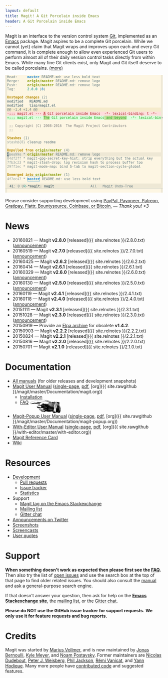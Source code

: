 ```yaml
---
layout: default
title: Magit! A Git Porcelain inside Emacs
header: A Git Porcelain inside Emacs
---
```


Magit is an interface to the version control system [Git][git],
implemented as an [Emacs][emacs] package.  Magit aspires to be a
complete Git porcelain.  While we cannot (yet) claim that Magit wraps
and improves upon each and every Git command, it is complete enough to
allow even experienced Git users to perform almost all of their daily
version control tasks directly from within Emacs.  While many fine Git
clients exist, only Magit and Git itself deserve to be called
porcelains.  <a class="small" href="/about">(more)</a>

<a href="/screenshots">
  <img class="screenshot" src="/screenshots/status.png">
</a>

<script type="text/javascript" src="/quotes/quotes.js"></script>
<script type="text/javascript">window.onload = inject_quotes;</script>
<section>
  <blockquote id="quote1"></blockquote>
  <blockquote id="quote2"></blockquote>
  <div id="donate">
    Please consider supporting development using
    <a href="/donations">PayPal, Payoneer, Patreon, Gratipay,
    Flattr, Bountysource, Coinbase, or Bitcoin.</a>
    &mdash; <i>Thank you! &lt;3</i>
  </div>
</section>

# News

* 20160821 &mdash; Magit **v2.8.0** [released]({{ site.relnotes }}/2.8.0.txt)
  ([announcement](https://emacsair.me/2016/08/21/magit-2.8))
* 20160519 &mdash; Magit **v2.7.0** [released]({{ site.relnotes }}/2.7.0.txt)
  ([announcement](https://emacsair.me/2016/05/19/magit-2.7))
* 20160425 &mdash; Magit **v2.6.2** [released]({{ site.relnotes }}/2.6.2.txt)
* 20160414 &mdash; Magit **v2.6.1** [released]({{ site.relnotes }}/2.6.1.txt)
* 20160329 &mdash; Magit **v2.6.0** [released]({{ site.relnotes }}/2.6.0.txt)
  ([announcement](https://emacsair.me/2016/03/29/magit-2.6))
* 20160130 &mdash; Magit **v2.5.0** [released]({{ site.relnotes }}/2.5.0.txt)
  ([announcement](https://emacsair.me/2016/02/10/magit-2.5))
* 20160119 &mdash; Magit **v2.4.1** [released]({{ site.relnotes }}/2.4.1.txt)
* 20160118 &mdash; Magit **v2.4.0** [released]({{ site.relnotes }}/2.4.0.txt)
  ([announcement](https://emacsair.me/2016/01/18/magit-2.4))
* 20151111 &mdash; Magit **v2.3.1** [released]({{ site.relnotes }}/2.3.1.txt)
* 20151028 &mdash; Magit **v2.3.0** [released]({{ site.relnotes }}/2.3.0.txt)
  ([announcement](https://emacsair.me/))
* 20150919 &mdash; Provide an [Elpa archive](/elpa/v1) for obsolete **v1.4.2**.
* 20150903 &mdash; Magit **v2.2.2** [released]({{ site.relnotes }}/2.2.2.txt)
* 20150824 &mdash; Magit **v2.2.1** [released]({{ site.relnotes }}/2.2.1.txt)
* 20150816 &mdash; Magit **v2.2.0** [released]({{ site.relnotes }}/2.2.0.txt)
* 20150701 &mdash; Magit **v2.1.0** [released]({{ site.relnotes }}/2.1.0.txt)

# Documentation

* [All manuals](/manual)
  (for older releases and development snapshots)
* [Magit User Manual](/manual/magit#Top)
  ([single-page](/manual/magit.html#Top),
   [pdf](/manual/magit.pdf),
   [org]({{ site.rawgithub }}/magit/master/Documentation/magit.org))
  * [Installation](/manual/magit/Installation.html)
  * [FAQ](/manual/magit/FAQ.html)
    <img src="/img/R.png" align="top">
* [Magit-Popup User Manual](/manual/magit-popup#Top)
  ([single-page](/manual/magit-popup.html#Top),
   [pdf](/manual/magit-popup.pdf),
   [org]({{ site.rawgithub }}/magit/master/Documentation/magit-popup.org))
* [With-Editor User Manual](/manual/with-editor#Top)
  ([single-page](/manual/with-editor.html#Top),
   [pdf](/manual/with-editor.pdf),
   [org]({{ site.rawgithub }}/with-editor/master/with-editor.org))
* [Magit Reference Card](/manual/magit-refcard.pdf)
* [Wiki][wiki]

# Resources

* [Development][devel]
  * [Pull requests][pulls]
  * [Issue tracker][issues]
  * [Statistics](/stats/activity.html)
* Support
  * [Magit tag on the Emacs Stackexchange][forum]
  * [Mailing list][list]
  * [Gitter chat][chat]
* [Announcements on Twitter][twitter]
* [Screenshots](/screenshots)
* [Screencasts](/screencasts)
* [User quotes](/quotes)

# Support

**When something doesn't work as expected then please first see the
[FAQ][faq].**  Then also try the list of [open issues][issues] and use
the search box at the top of that page to find older related issues.
You should also consult the [manual][manual] and ask a general-purpose
search engine.

If that doesn't answer your question, then ask for help on the
**[Emacs Stackexchange site][forum]**, the [mailing list][list], or
the [Gitter chat][chat].

**Please do NOT use the GitHub issue tracker for support requests.**
**We only use it for feature requests and bug reports.**

# Credits

Magit was started by [Marius Vollmer][marius], and is now maintained
by [Jonas Bernoulli][jonas], [Kyle Meyer][kyle], and
[Noam Postavsky][noam].  Former maintainers are
[Nicolas Dudebout][nicolas], [Peter J. Weisberg][peter],
[Phil Jackson][phil], [Rémi Vanicat][remi], and [Yann Hodique][yann].
Many more people have [contributed code][authors] and suggested
features.

[contrib]: https://github.com/magit/magit/blob/master/CONTRIBUTING.md
[devel]:   https://github.com/magit/magit
[issues]:  https://github.com/magit/magit/issues
[pulls]:   https://github.com/magit/magit/pulls

[authors]: https://magit.vc/stats/authors.html
[faq]:     https://magit.vc/manual/magit/FAQ.html
[manual]:  https://magit.vc/manual

[chat]:    https://gitter.im/magit/magit
[forum]:   https://emacs.stackexchange.com/questions/tagged/magit
[list]:    https://groups.google.com/forum/?fromgroups#!forum/magit
[twitter]: https://twitter.com/magit_emacs
[wiki]:    https://github.com/magit/magit/wiki

[emacs]:   https://www.gnu.org/software/emacs
[git]:     https://git-scm.com

[jonas]:   https://emacsair.me
[kyle]:    https://github.com/kyleam
[marius]:  https://github.com/mvollmer
[nicolas]: http://dudebout.com
[noam]:    https://github.com/npostavs
[peter]:   https://github.com/pjweisberg
[phil]:    https://github.com/philjackson
[remi]:    https://github.com/vanicat
[yann]:    http://www.hodique.info
